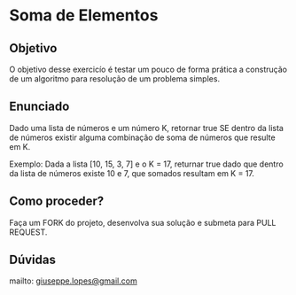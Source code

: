 # Soma de Elementos

## Objetivo

O objetivo desse exercicío é testar um pouco de forma prática a construção de um algoritmo para resolução de um problema simples.

## Enunciado

Dado uma lista de números e um número K, retornar true SE dentro da lista de números existir alguma combinação de soma de números que resulte em K.

Exemplo: Dada a lista [10, 15, 3, 7] e o K = 17, returnar true dado que dentro da lista de números existe 10 e 7, que somados resultam em K = 17.

## Como proceder?

Faça um FORK do projeto, desenvolva sua solução e submeta para PULL REQUEST.

## Dúvidas

mailto: giuseppe.lopes@gmail.com
